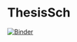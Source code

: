 # ThesisSch
[![Binder](https://mybinder.org/badge_logo.svg)](https://mybinder.org/v2/gh/Giannakopoulos122/ThesisSch/HEAD)
